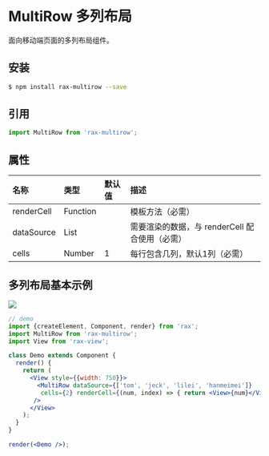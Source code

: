 # MultiRow 多列布局

面向移动端页面的多列布局组件。

## 安装

```bash
$ npm install rax-multirow --save
```

## 引用

```jsx
import MultiRow from 'rax-multirow';
```

## 属性

| 名称         | 类型       | 默认值  | 描述                           |
| :--------- | :------- | :--- | :--------------------------- |
| renderCell | Function |      | 模板方法（必需）                     |
| dataSource | List     |      | 需要渲染的数据，与 renderCell 配合使用（必需） |
| cells      | Number   | 1    | 每行包含几列，默认1列（必需）              |

## 多列布局基本示例

![](https://img.alicdn.com/tps/TB12k55KVXXXXXfXVXXXXXXXXXX-415-230.png)

```jsx
// demo
import {createElement, Component, render} from 'rax';
import MultiRow from 'rax-multirow';
import View from 'rax-view';

class Demo extends Component {
  render() {
    return (
      <View style={{width: 750}}>
        <MultiRow dataSource={['tom', 'jeck', 'lilei', 'hanmeimei']} 
         cells={2} renderCell={(num, index) => { return <View>{num}</View> }} 
       />
      </View>
    );
  }
}

render(<Demo />);
```
